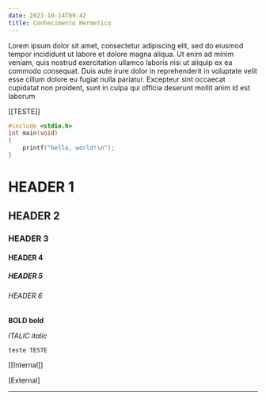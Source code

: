 ```yaml
---
date: 2023-10-14T09:42
title: Conhecimento Hermetico
---
```

Lorem ipsum dolor sit amet, consectetur adipiscing elit, sed do eiusmod tempor incididunt ut labore et dolore magna aliqua. Ut enim ad minim veniam, quis nostrud exercitation ullamco laboris nisi ut aliquip ex ea commodo consequat. Duis aute irure dolor in reprehenderit in voluptate velit esse cillum dolore eu fugiat nulla pariatur. Excepteur sint occaecat cupidatat non proident, sunt in culpa qui officia deserunt mollit anim id est laborum

[[TESTE]]

```c
#include <stdio.h>
int main(void)
{
    printf("hello, world!\n");
}
```

# HEADER 1
## HEADER 2
### HEADER 3
#### HEADER 4
##### HEADER 5
###### HEADER 6

**BOLD bold**

*ITALIC italic*

`teste TESTE`

[[Internal]]

[External]


---

